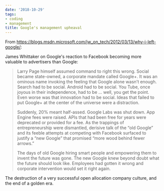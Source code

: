 ```yaml
---
date: '2018-10-29'
tags:
- coding
- management
title: Google's management upheaval
---
```


From https://blogs.msdn.microsoft.com/jw_on_tech/2012/03/13/why-i-left-google/:

James Whittaker on Google's reaction to Facebook becoming more valuable to advertisers than Google:

>Larry Page himself assumed command to right this wrong. Social became state-owned, a corporate mandate called Google+. It was an ominous name invoking the feeling that Google alone wasn’t enough. Search had to be social. Android had to be social. You Tube, once joyous in their independence, had to be … well, you get the point. Even worse was that innovation had to be social. Ideas that failed to put Google+ at the center of the universe were a distraction.
>
>Suddenly, 20% meant half-assed. Google Labs was shut down. App Engine fees were raised. APIs that had been free for years were deprecated or provided for a fee. As the trappings of entrepreneurship were dismantled, derisive talk of the “old Google” and its feeble attempts at competing with Facebook surfaced to justify a “new Google” that promised “more wood behind fewer arrows.”
>
>The days of old Google hiring smart people and empowering them to invent the future was gone. The new Google knew beyond doubt what the future should look like. Employees had gotten it wrong and corporate intervention would set it right again.

The destruction of a very successful open allocation company culture, and the end of a golden era.
